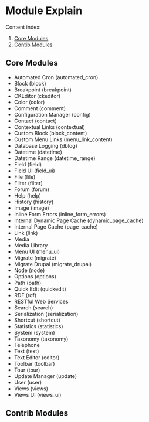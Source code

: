 # Module Explain

Content index:

1. [Core Modules](#core-modules)
2. [Contib Modules](#contrib-modules)

## Core Modules

* Automated Cron (automated_cron)
* Block (block)
* Breakpoint (breakpoint)
* CKEditor (ckeditor)
* Color (color)
* Comment (comment)
* Configuration Manager (config)
* Contact (contact)
* Contextual Links (contextual)
* Custom Block (block_content)
* Custom Menu Links (menu_link_content)
* Database Logging (dblog)
* Datetime (datetime)
* Datetime Range (datetime_range)
* Field (field)
* Field UI (field_ui)
* File (file)
* Filter (filter)
* Forum (forum)
* Help (help)
* History (history)
* Image (image)
* Inline Form Errors (inline_form_errors)
* Internal Dynamic Page Cache (dynamic_page_cache)
* Internal Page Cache (page_cache)
* Link (link)
* Media
* Media Library
* Menu UI (menu_ui)
* Migrate (migrate)
* Migrate Drupal (migrate_drupal)
* Node (node)
* Options (options)
* Path (path)
* Quick Edit (quickedit)
* RDF (rdf)
* RESTful Web Services
* Search (search)
* Serialization (serialization)
* Shortcut (shortcut)
* Statistics (statistics)
* System (system)
* Taxonomy (taxonomy)
* Telephone
* Text (text)
* Text Editor (editor)
* Toolbar (toolbar)
* Tour (tour)
* Update Manager (update)
* User (user)
* Views (views)
* Views UI (views_ui)

## Contrib Modules
